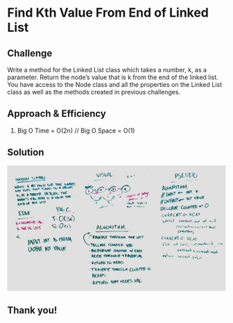 # Find Kth Value From End of Linked List

## Challenge
Write a method for the Linked List class which takes a number, k, as a parameter. Return the node’s value that is k from the end of the linked list. You have access to the Node class and all the properties on the Linked List class as well as the methods created in previous challenges.

## Approach & Efficiency
1.  Big O Time = O(2n) // Big O Space = O(1)

## Solution

![Whiteboard](whiteboard_img.png)

## Thank you!

